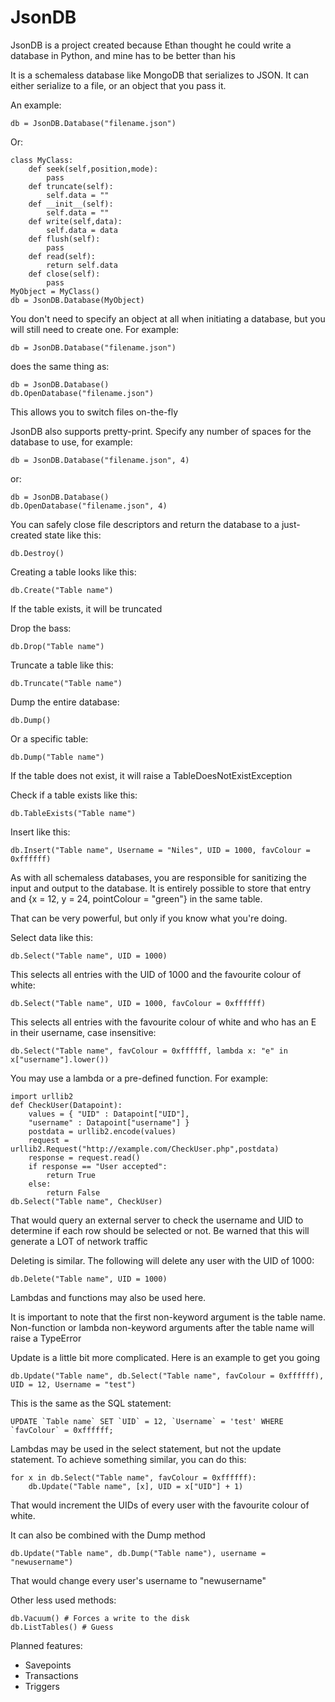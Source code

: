 # JsonDB
JsonDB is a project created because Ethan thought he could write a database in Python, and mine has to be better than his

It is a schemaless database like MongoDB that serializes to JSON. It can either serialize to a file, or an object that you pass it.

An example:

    db = JsonDB.Database("filename.json")

Or:

    class MyClass:
        def seek(self,position,mode):
            pass
        def truncate(self):
            self.data = ""
        def __init__(self):
            self.data = ""
        def write(self,data):
            self.data = data
        def flush(self):
            pass
        def read(self):
            return self.data
        def close(self):
            pass
    MyObject = MyClass()
    db = JsonDB.Database(MyObject)

You don't need to specify an object at all when initiating a database, but you will still need to create one. For example:

    db = JsonDB.Database("filename.json")

does the same thing as:

    db = JsonDB.Database()
    db.OpenDatabase("filename.json")

This allows you to switch files on-the-fly

JsonDB also supports pretty-print. Specify any number of spaces for the database to use, for example:

    db = JsonDB.Database("filename.json", 4)

or:

    db = JsonDB.Database()
    db.OpenDatabase("filename.json", 4)


You can safely close file descriptors and return the database to a just-created state like this:

    db.Destroy()

Creating a table looks like this:

    db.Create("Table name")

If the table exists, it will be truncated

Drop the bass:

    db.Drop("Table name")

Truncate a table like this:

    db.Truncate("Table name")

Dump the entire database:

    db.Dump()

Or a specific table:

    db.Dump("Table name")

If the table does not exist, it will raise a TableDoesNotExistException

Check if a table exists like this:

    db.TableExists("Table name")

Insert like this:

    db.Insert("Table name", Username = "Niles", UID = 1000, favColour = 0xffffff)

As with all schemaless databases, you are responsible for sanitizing the input and output to the database. It is entirely possible to store that entry and {x = 12, y = 24, pointColour = "green"} in the same table. 

That can be very powerful, but only if you know what you're doing.

Select data like this:

    db.Select("Table name", UID = 1000)

This selects all entries with the UID of 1000 and the favourite colour of white:

    db.Select("Table name", UID = 1000, favColour = 0xffffff)

This selects all entries with the favourite colour of white and who has an E in their username, case insensitive:

    db.Select("Table name", favColour = 0xffffff, lambda x: "e" in x["username"].lower())
	
You may use a lambda or a pre-defined function. For example:

    import urllib2
	def CheckUser(Datapoint):
		values = { "UID" : Datapoint["UID"],
		"username" : Datapoint["username"] }
		postdata = urllib2.encode(values)
		request = urllib2.Request("http://example.com/CheckUser.php",postdata)
		response = request.read()
		if response == "User accepted":
			return True
		else:
			return False
	db.Select("Table name", CheckUser)
	
That would query an external server to check the username and UID to determine if each row should be selected or not. Be warned that this will generate a LOT of network traffic

Deleting is similar. The following will delete any user with the UID of 1000:

    db.Delete("Table name", UID = 1000)

Lambdas and functions may also be used here.

It is important to note that the first non-keyword argument is the table name. Non-function or lambda non-keyword arguments after the table name will raise a TypeError

Update is a little bit more complicated. Here is an example to get you going

    db.Update("Table name", db.Select("Table name", favColour = 0xffffff), UID = 12, Username = "test")

This is the same as the SQL statement:

    UPDATE `Table name` SET `UID` = 12, `Username` = 'test' WHERE `favColour` = 0xffffff;

Lambdas may be used in the select statement, but not the update statement. To achieve something similar, you can do this:

    for x in db.Select("Table name", favColour = 0xffffff):
        db.Update("Table name", [x], UID = x["UID"] + 1)

That would increment the UIDs of every user with the favourite colour of white.

It can also be combined with the Dump method

    db.Update("Table name", db.Dump("Table name"), username = "newusername")
	
That would change every user's username to "newusername"

Other less used methods:

    db.Vacuum() # Forces a write to the disk
    db.ListTables() # Guess

Planned features:

*   Savepoints
*   Transactions
*   Triggers